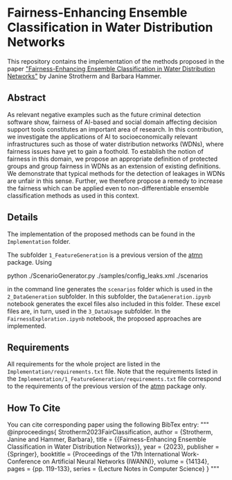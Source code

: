 # Fairness-Enhancing Ensemble Classification in Water Distribution Networks
This repository contains the implementation of the methods proposed in the paper ["Fairness-Enhancing Ensemble Classification in Water Distribution Networks"](Paper.pdf) by Janine Strotherm and Barbara Hammer.

## Abstract
As relevant negative examples such as the future criminal detection software show, fairness of AI-based and social domain affecting decision support tools constitutes an important area of research. In this contribution, we investigate the applications of AI to socioeconomically relevant infrastructures such as those of water distribution networks (WDNs), where fairness issues have yet to gain a foothold. To establish the notion of fairness in this domain, we propose an appropriate definition of protected groups and group fairness in WDNs as an extension of existing definitions. We demonstrate that typical methods for the detection of leakages in WDNs are unfair in this sense. Further, we therefore propose a remedy to increase the fairness which can be applied even to non-differentiable ensemble classification methods as used in this context.

## Details
The implementation of the proposed methods can be found in the `Implementation` folder. 

The subfolder `1_FeatureGeneration` is a previous version of the [atmn](https://github.com/HammerLabML/atmn) package. Using 

python ./ScenarioGenerator.py ./samples/config_leaks.xml ./scenarios

in the command line generates the `scenarios` folder which is used in the `2_DataGeneration` subfolder. In this subfolder, the `DataGeneration.ipynb` notebook generates the excel files also included in this folder. These excel files are, in turn, used in the `3_DataUsage` subfolder. In the `FairnessExploration.ipynb` notebook, the proposed approaches are implemented.

## Requirements
All requirements for the whole project are listed in the `Implementation/requirements.txt` file. Note that the requirements listed in the `Implementation/1_FeatureGeneration/requirements.txt` file correspond to the requirements of the previous version of the [atmn](https://github.com/HammerLabML/atmn) package only.

## How To Cite
You can cite corresponding paper using the following BibTex entry:
"""
@inproceedings{
    Strotherm2023FairClassification,
    author = {Strotherm, Janine and Hammer, Barbara},
    title = {{Fairness-Enhancing Ensemble Classification in Water Distribution Networks}},
    year = {2023},
    publisher = {Springer},
    booktitle = {Proceedings of the 17th International Work-Conference on Artificial Neural Networks (IWANN)},
    volume = {14134},
    pages = {pp. 119-133},
    series = {Lecture Notes in Computer Science}
}
"""
